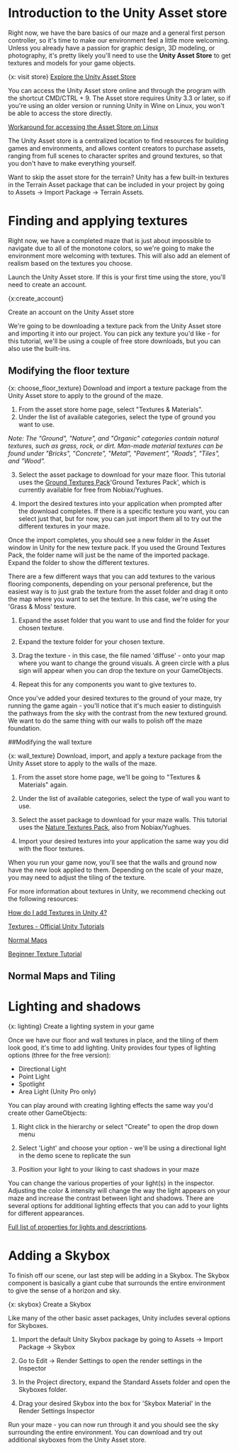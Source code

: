 <!-- TODO: fix all references to correct capitalization of asset store -->

# Introduction to the Unity Asset store
Right now, we have the bare basics of our maze and a general first person controller, so it's time to make our environment feel a little more welcoming. Unless you already have a passion for graphic design, 3D modeling, or photography, it's pretty likely you'll need to use the **Unity Asset Store** to get textures and models for your game objects.

{x: visit store}
[Explore the Unity Asset Store](https://www.assetstore.unity3d.com/en/)

You can access the Unity Asset store online and through the program with the shortcut CMD/CTRL + 9. The Asset store requires Unity 3.3 or later, so if you're using an older version or running Unity in Wine on Linux, you won't be able to access the store directly.

[Workaround for accessing the Asset Store on Linux](http://wiki.unity3d.com/index.php/Running_Unity_on_Linux_through_Wine#Unity_Asset_store_does_not_work_.28Has_a_workaround.29)

The Unity Asset store is a centralized location to find resources for building games and environments, and allows content creators to purchase assets, ranging from full scenes to character sprites and ground textures, so that you don't have to make everything yourself.

<!-- TODO: detail the asset store -->

Want to skip the asset store for the terrain? Unity has a few built-in textures in the Terrain Asset package that can be included in your project by going to Assets -> Import Package -> Terrain Assets.

# Finding and applying textures
Right now, we have a completed maze that is just about impossible to navigate due to all of the monotone colors, so we're going to make the environment more welcoming with textures. This will also add an element of realism based on the textures you choose.

<!-- TODO: Add interesting links for creating texture packages -->

Launch the Unity Asset store. If this is your first time using the store, you'll need to create an account.

{x:create_account}

Create an account on the Unity Asset store

We're going to be downloading a texture pack from the Unity Asset store and importing it into our project. You can pick any texture you'd like - for this tutorial, we'll be using a couple of free store downloads, but you can also use the built-ins.

## Modifying the floor texture

{x: choose_floor_texture} Download and import a texture package from the Unity Asset store to apply to the ground of the maze.

<!-- TODO: Include screencast video / screenshots -->


1. From the asset store home page, select "Textures & Materials".
2. Under the list of available categories, select the type of ground you want to use.

  <i> Note: The "Ground", "Nature", and "Organic" categories contain natural textures, such as grass, rock, or dirt. Man-made material textures can be found under "Bricks", "Concrete", "Metal", "Pavement", "Roads", "Tiles", and "Wood". </i>

3. Select the asset package to download for your maze floor. This tutorial uses the [Ground Textures Pack](http://u3d.as/5Tu)'Ground Textures Pack', which is currently available for free from Nobiax/Yughues.

4. Import the desired textures into your application when prompted after the download completes. If there is a specific texture you want, you can select just that, but for now, you can just import them all to try out the different textures in your maze.

Once the import completes, you should see a new folder in the Asset window in Unity for the new texture pack. If you used the Ground Textures Pack, the folder name will just be the name of the imported package. Expand the folder to show the different textures.

<!-- TODO: Screencast / image -->

There are a few different ways that you can add textures to the various flooring components, depending on your personal preference, but the easiest way is to just grab the texture from the asset folder and drag it onto the map where you want to set the texture. In this case, we're using the 'Grass & Moss' texture.

1. Expand the asset folder that you want to use and find the folder for your chosen texture.

2. Expand the texture folder for your chosen texture.

3. Drag the texture - in this case, the file named 'diffuse' - onto your map where you want to change the ground visuals. A green circle with a plus sign will appear when you can drop the texture on your GameObjects.

4. Repeat this for any components you want to give textures to.

Once you've added your desired textures to the ground of your maze, try running the game again - you'll notice that it's much easier to distinguish the pathways from the sky with the contrast from the new textured ground. We want to do the same thing with our walls to polish off the maze foundation.

##Modifying the wall texture

{x: wall_texture} Download, import, and apply a texture package from the Unity Asset store to apply to the walls of the maze.

1. From the asset store home page, we'll be going to "Textures & Materials" again.

2. Under the list of available categories, select the type of wall you want to use.

3. Select the asset package to download for your maze walls. This tutorial uses the [Nature Textures Pack](http://u3d.as/5Yy), also from Nobiax/Yughues.

4. Import your desired textures into your application the same way you did with the floor textures.

When you run your game now, you'll see that the walls and ground now have the new look applied to them. Depending on the scale of your maze, you may need to adjust the tiling of the texture.

For more information about textures in Unity, we recommend checking out the following resources:

<!-- TODO: lots of links about background information on textures and other ways to assign textures to components. -->

[How do I add Textures in Unity 4?](http://answers.unity3d.com/questions/467051/how-to-apply-a-texture-to-an-object-in-unity-4-2.html)

[Textures - Official Unity Tutorials](https://www.youtube.com/watch?v=-6iquaC0Hf4)

[Normal Maps](http://docs.unity3d.com/Manual/HOWTO-bumpmap.html)

[Beginner Texture Tutorial](http://unity3d.com/learn/tutorials/modules/beginner/graphics/textures)


## Normal Maps and Tiling

<!-- TODO: add resources for different texture models -->

# Lighting and shadows

{x: lighting} Create a lighting system in your game

Once we have our floor and wall textures in place, and the tiling of them look good, it's time to add lighting. Unity provides four types of lighting options (three for the free version):

* Directional Light
* Point Light
* Spotlight
* Area Light (Unity Pro only)

You can play around with creating lighting effects the same way you'd create other GameObjects:

1. Right click in the hierarchy or select "Create" to open the drop down menu

2. Select 'Light' and choose your option - we'll be using a directional light in the demo scene to replicate the sun

3. Position your light to your liking to cast shadows in your maze

You can change the various properties of your light(s) in the inspector. Adjusting the color & intensity will change the way the light appears on your maze and increase the contrast between light and shadows. There are several options for additional lighting effects that you can add to your lights for different appearances.

[Full list of properties for lights and descriptions](http://docs.unity3d.com/Manual/class-Light.html).


# Adding a Skybox
To finish off our scene, our last step will be adding in a Skybox. The Skybox component is basically a giant cube that surrounds the entire  environment to give the sense of a horizon and sky.

{x: skybox} Create a Skybox

Like many of the other basic asset packages, Unity includes several options for Skyboxes.

1. Import the default Unity Skybox package by going to Assets -> Import Package -> Skybox

2. Go to Edit -> Render Settings to open the render settings in the Inspector

3. In the Project directory, expand the Standard Assets folder and open the Skyboxes folder.

4. Drag your desired Skybox into the box for 'Skybox Material' in the Render Settings Inspector

Run your maze - you can now run through it and you should see the sky surrounding the entire environment. You can download and try out additional skyboxes from the Unity Asset store.
